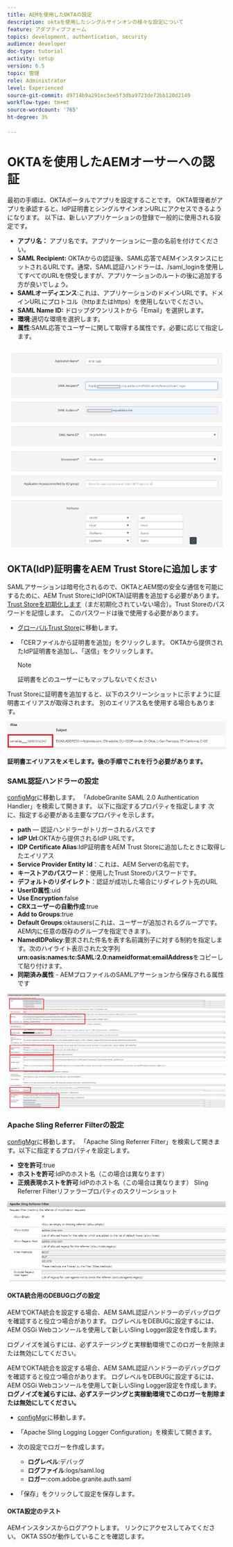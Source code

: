 ```yaml
---
title: AEMを使用したOKTAの設定
description: oktaを使用したシングルサインオンの様々な設定について
feature: アダプティブフォーム
topics: development, authentication, security
audience: developer
doc-type: tutorial
activity: setup
version: 6.5
topic: 管理
role: Administrator
level: Experienced
source-git-commit: d9714b9a291ec3ee5f3dba9723de72bb120d2149
workflow-type: tm+mt
source-wordcount: '765'
ht-degree: 3%

---
```



# OKTAを使用したAEMオーサーへの認証

最初の手順は、OKTAポータルでアプリを設定することです。 OKTA管理者がアプリを承認すると、IdP証明書とシングルサインオンURLにアクセスできるようになります。 以下は、新しいアプリケーションの登録で一般的に使用される設定です。

* **アプリ名：** アプリ名です。アプリケーションに一意の名前を付けてください。
* **SAML Recipient:** OKTAからの認証後、SAML応答でAEMインスタンスにヒットされるURLです。通常、SAML認証ハンドラーは、/saml_loginを使用してすべてのURLを傍受しますが、アプリケーションのルートの後に追加する方が良いでしょう。
* **SAMLオーディエンス**:これは、アプリケーションのドメインURLです。ドメインURLにプロトコル（httpまたはhttps）を使用しないでください。
* **SAML Name ID:** ドロップダウンリストから「Email」を選択します。
* **環境**:適切な環境を選択します。
* **属性**:SAML応答でユーザーに関して取得する属性です。必要に応じて指定します。


![oktaアプリケーション](assets/okta-app-settings-blurred.PNG)


## OKTA(IdP)証明書をAEM Trust Storeに追加します

SAMLアサーションは暗号化されるので、OKTAとAEM間の安全な通信を可能にするために、AEM Trust StoreにIdP(OKTA)証明書を追加する必要があります。
[Trust Storeを初期化します](http://localhost:4502/libs/granite/security/content/truststore.html)（まだ初期化されていない場合）。Trust Storeのパスワードを記憶します。 このパスワードは後で使用する必要があります。

* [グローバルTrust Store](http://localhost:4502/libs/granite/security/content/truststore.html)に移動します。
* 「CERファイルから証明書を追加」をクリックします。 OKTAから提供されたIdP証明書を追加し、「送信」をクリックします。

   >[!NOTE]
   >
   >証明書をどのユーザーにもマップしないでください

Trust Storeに証明書を追加すると、以下のスクリーンショットに示すように証明書エイリアスが取得されます。 別のエイリアス名を使用する場合もあります。

![証明書エイリアス](assets/cert-alias.PNG)

**証明書エイリアスをメモします。後の手順でこれを行う必要があります。**

### SAML認証ハンドラーの設定

[configMgr](http://localhost:4502/system/console/configMgr)に移動します。
「AdobeGranite SAML 2.0 Authentication Handler」を検索して開きます。
以下に指定するプロパティを指定します
次に、指定する必要がある主要なプロパティを示します。

* **path**  — 認証ハンドラーがトリガーされるパスです
* **IdP Url**:OKTAから提供されるIdP URLです。
* **IDP Certificate Alias**:IdP証明書をAEM Trust Storeに追加したときに取得したエイリアス
* **Service Provider Entity Id**：これは、AEM Serverの名前です。
* **キーストアのパスワード**：使用したTrust Storeのパスワードです。
* **デフォルトのリダイレクト**：認証が成功した場合にリダイレクト先のURL
* **UserID属性**:uid
* **Use Encryption**:false
* **CRXユーザーの自動作成**:true
* **Add to Groups**:true
* **Default Groups**:oktausers(これは、ユーザーが追加されるグループです。AEM内に任意の既存のグループを指定できます)。
* **NamedIDPolicy**:要求された件名を表す名前識別子に対する制約を指定します。次のハイライト表示された文字列&#x200B;**urn:oasis:names:tc:SAML:2.0:nameidformat:emailAddress**&#x200B;をコピーして貼り付けます。
* **同期済み属性**  - AEMプロファイルのSAMLアサーションから保存される属性です

![saml-authentication-handler](assets/saml-authentication-settings-blurred.PNG)

### Apache Sling Referrer Filterの設定

[configMgr](http://localhost:4502/system/console/configMgr)に移動します。
「Apache Sling Referrer Filter」を検索して開きます。以下に指定するプロパティを設定します。

* **空を許可**:true
* **ホストを許可**:IdPのホスト名（この場合は異なります）
* **正規表現ホストを許可**:IdPのホスト名（この場合は異なります） Sling Referrer Filterリファラープロパティのスクリーンショット

![referrer-filter](assets/sling-referrer-filter.PNG)

#### OKTA統合用のDEBUGログの設定

AEMでOKTA統合を設定する場合、AEM SAML認証ハンドラーのデバッグログを確認すると役立つ場合があります。 ログレベルをDEBUGに設定するには、AEM OSGi Webコンソールを使用して新しいSling Logger設定を作成します。

ログノイズを減らすには、必ずステージングと実稼動環境でこのロガーを削除または無効にしてください。

AEMでOKTA統合を設定する場合、AEM SAML認証ハンドラーのデバッグログを確認すると役立つ場合があります。 ログレベルをDEBUGに設定するには、AEM OSGi Webコンソールを使用して新しいSling Logger設定を作成します。
**ログノイズを減らすには、必ずステージングと実稼動環境でこのロガーを削除または無効にしてください。**
* [configMgr](http://localhost:4502/system/console/configMgr)に移動します。

* 「Apache Sling Logging Logger Configuration」を検索して開きます。
* 次の設定でロガーを作成します。
   * **ログレベル**:デバッグ
   * **ログファイル**:logs/saml.log
   * **ロガー**:com.adobe.granite.auth.saml
* 「保存」をクリックして設定を保存します。



#### OKTA設定のテスト

AEMインスタンスからログアウトします。 リンクにアクセスしてみてください。 OKTA SSOが動作していることを確認します。
